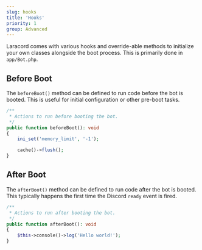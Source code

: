 ```yaml
---
slug: hooks
title: 'Hooks'
priority: 1
group: Advanced
---
```


Laracord comes with various hooks and override-able methods to initialize your own classes alongside the boot process. This is primarily done in `app/Bot.php`.

## Before Boot

The `beforeBoot()` method can be defined to run code before the bot is booted. This is useful for initial configuration or other pre-boot tasks.

```php
/**
 * Actions to run before booting the bot.
 */
public function beforeBoot(): void
{
    ini_set('memory_limit', '-1');

    cache()->flush();
}
```

## After Boot

The `afterBoot()` method can be defined to run code after the bot is booted. This typically happens the first time the Discord `ready` event is fired.

```php
/**
 * Actions to run after booting the bot.
 */
public function afterBoot(): void
{
    $this->console()->log('Hello world!');
}
```
